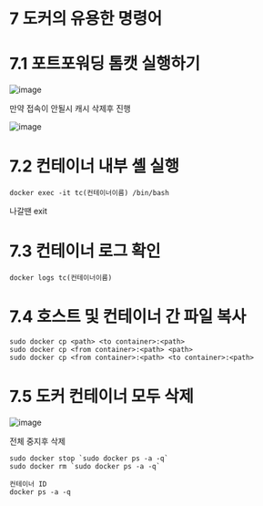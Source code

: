 # 7 도커의 유용한 명령어

# 7.1 포트포워딩 톰캣 실행하기

![image](https://user-images.githubusercontent.com/81672260/144150354-3a33004e-5420-4122-9221-0aaa7851d7d5.png)

만약 접속이 안될시 캐시 삭제후 진행

![image](https://user-images.githubusercontent.com/81672260/144150593-15df4ab3-b812-4231-b67f-ca894fe6a01a.png)

# 7.2 컨테이너 내부 셸 실행
```
docker exec -it tc(컨테이너이름) /bin/bash
```
나갈땐 exit

# 7.3 컨테이너 로그 확인

```
docker logs tc(컨테이너이름)
```

# 7.4 호스트 및 컨테이너 간 파일 복사

```
sudo docker cp <path> <to container>:<path>
sudo docker cp <from container>:<path> <path>
sudo docker cp <from container>:<path> <to container>:<path>
```

# 7.5 도커 컨테이너 모두 삭제

![image](https://user-images.githubusercontent.com/81672260/144151736-f3f7e8f0-53e9-4f46-a2af-135728789f41.png)

전체 중지후 삭제 
```
sudo docker stop `sudo docker ps -a -q`
sudo docker rm `sudo docker ps -a -q`
```

```
컨테이너 ID
docker ps -a -q
```
